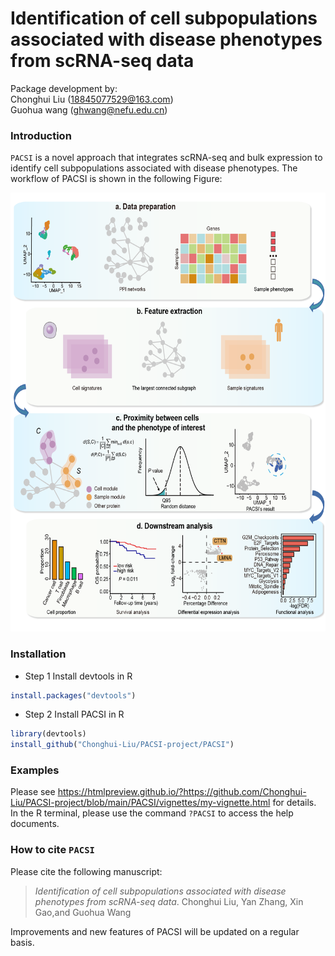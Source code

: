 # Identification of cell subpopulations associated with disease phenotypes from scRNA-seq data
Package development by: <br>Chonghui Liu (18845077529@163.com) <br>Guohua wang (ghwang@nefu.edu.cn)

### Introduction ###
`PACSI` is a novel approach that integrates scRNA-seq and bulk expression to identify cell subpopulations associated with disease phenotypes. The workflow of PACSI is shown in the following Figure:


<p align="center">
<img src=PACSI_workflow.png height="702" width="600">
</p>



### Installation ###
* Step 1 Install devtools in R
```R
install.packages("devtools")
```
* Step 2 Install PACSI in R
```R
library(devtools)
install_github("Chonghui-Liu/PACSI-project/PACSI")
```
### Examples ###
Please see https://htmlpreview.github.io/?https://github.com/Chonghui-Liu/PACSI-project/blob/main/PACSI/vignettes/my-vignette.html for details. In the R terminal, please use the command `?PACSI` to access the help documents.


### How to cite `PACSI` ###
Please cite the following manuscript:

> *Identification of cell subpopulations associated with disease phenotypes from scRNA-seq data*. 
Chonghui Liu, Yan Zhang, Xin Gao,and Guohua Wang<br />


Improvements and new features of PACSI will be updated on a regular basis.
